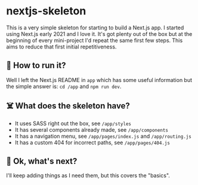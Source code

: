 # nextjs-skeleton

This is a very simple skeleton for starting to build a Next.js app. I started using Next.js early 2021 and I love it.
It's got plenty out of the box but at the beginning of every mini-project I'd repeat the same first few steps.
This aims to reduce that first initial repetitiveness.

## 🔨 How to run it?

Well I left the Next.js README in `app` which has some useful information but the simple answer is: `cd /app` and `npm run dev`.

## ☠️ What does the skeleton have?

- It uses SASS right out the box, see `/app/styles`
- It has several components already made, see `/app/components`
- It has a navigation menu, see `/app/pages/index.js` and `/app/routing.js`
- It has a custom 404 for incorrect paths, see `/app/pages/404.js`

## 🚧 Ok, what's next?

I'll keep adding things as I need them, but this covers the "basics".
